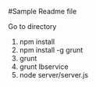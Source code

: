#Sample Readme file

Go to directory

1. npm install
2. npm install -g grunt
3. grunt
4. grunt lbservice
5. node server/server.js


